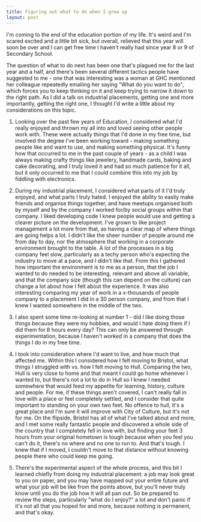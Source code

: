 ```yaml
---
title: Figuring out what to do when I grow up
layout: post
---
```

I'm coming to the end of the education portion of my life. It's weird and I'm scared excited and a little bit sick, but overall, relieved that this year will soon be over and I can get free time I haven't really had since year 8 or 9 of Secondary School.

The question of what to do next has been one that's plagued me for the last year and a half, and there's been several different tactics people have suggested to me - one that was interesting was a woman at GHC mentioned her colleague repeatedly emailing her saying "What do you want to do", which forces you to keep thinking on it and keep trying to narrow it down to the right path. As I did a talk on industrial placements, getting one and more importantly, getting the right one, I thought I'd write a little about my considerations on this topic.

1. Looking over the past few years of Education, I considered what I'd really enjoyed and thrown my all into and loved seeing other people work with. These were actually things that I'd done in my free time, but involved the degree I've been working toward - making something people like and want to use, and making something physical. It's funny how that occurred to me in the past couple of years - as a child I was always making crafty things like jewelery, handmade cards, baking and cake decorating, and I truly loved it and had so much patience for it all, but it only occurred to me that I could combine this into my job by fiddling with electronics.

1. During my industrial placement, I considered what parts of it I'd truly enjoyed, and what parts I truly hated. I enjoyed the ability to easily make friends and organise things together, and have meetups organised both by myself and by the company I worked for/by social groups within that company. I liked developing code I knew people would use and getting a clearer picture on the development. I've grown to like project management a lot more from that, as having a clear map of where things are going helps a lot.
	I didn't like the sheer number of people around me from day to day, nor the atmosphere that working in a corporate environment brought to the table. A lot of the processes in a big company feel slow, particularly as a techy person who's expecting the industry to move at a pace, and I didn't like that. From this I gathered how important the environment is to me as a person, that the job I wanted to do needed to be interesting, relevant and above all variable, and that the company size (though this can depend on the culture) can change a lot about how I felt about the experience. It was also interesting comparing my year of work in a x-thousands of people company to a placement I did in a 30 person company, and from that I knew I wanted somewhere in the middle of the two.

1. I also spent some time re-looking at number 1 - did I like doing those things because they were my hobbies, and would I hate doing them if I did them for 8 hours every day? This can only be answered through experimentation, because I haven't *worked* in a company that does the things I do in my free time.

1. I took into consideration where I'd want to live, and how much that affected me. Within this I considered how I felt moving to Bristol, what things I struggled with vs. how I felt moving to Hull. Comparing the two, Hull is very close to home and that meant I could go home whenever I wanted to, but there's not a lot to do in Hull so I knew I needed somewhere that would feed my appetite for learning, history, culture and people. For me, if these things aren't covered, I can't really fall in love with a place or feel completely settled, and I consider that quite important to standing on your own two feet. No offence to hull, it's a great place and I'm sure it will improve with City of Culture, but it's not for me.
	On the flipside, Bristol has all of what I've talked about and more, and I met some really fantastic people and discovered a whole side of the country that I completely fell in love with, but finding your feet 3 hours from your original hometown is tough because when you feel you can't do it, there's no where and no one to run to. And that's tough. I knew that if I moved, I couldn't move to that distance without knowing people there who could keep me going.
    
1. There's the experimental aspect of the whole process, and this bit I learned chiefly from doing my industrial placement: a job may look great to you on paper, and you may have mapped out your entire future and what your job will be like from the points above, but you'll never truly know until you do the job how it will all pan out. So be prepared to review the steps, particularly "what do I enjoy?" a lot and don't panic if it's not all that you hoped for and more, because nothing is permanent, and that's okay. 